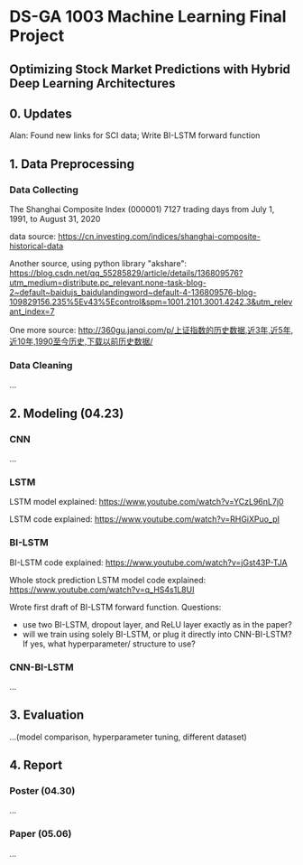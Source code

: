 # DS-GA 1003 Machine Learning Final Project

## Optimizing Stock Market Predictions with Hybrid Deep Learning Architectures

## 0. Updates
Alan: Found new links for SCI data; Write BI-LSTM forward function

## 1. Data Preprocessing

### Data Collecting

The Shanghai Composite Index (000001) 7127 trading days from July 1, 1991, to August 31, 2020

data source: https://cn.investing.com/indices/shanghai-composite-historical-data

Another source, using python library "akshare": https://blog.csdn.net/qq_55285829/article/details/136809576?utm_medium=distribute.pc_relevant.none-task-blog-2~default~baidujs_baidulandingword~default-4-136809576-blog-109829156.235%5Ev43%5Econtrol&spm=1001.2101.3001.4242.3&utm_relevant_index=7

One more source: http://360gu.janqi.com/p/上证指数的历史数据,近3年,近5年,近10年,1990至今历史,下载以前历史数据/
### Data Cleaning

…

## 2. Modeling (04.23)

### CNN

…

### LSTM

LSTM model explained: https://www.youtube.com/watch?v=YCzL96nL7j0

LSTM code explained: https://www.youtube.com/watch?v=RHGiXPuo_pI

### BI-LSTM

BI-LSTM code explained: https://www.youtube.com/watch?v=jGst43P-TJA

Whole stock prediction LSTM model code explained: https://www.youtube.com/watch?v=q_HS4s1L8UI

Wrote first draft of BI-LSTM forward function. Questions:
- use two BI-LSTM, dropout layer, and ReLU layer exactly as in the paper?
- will we train using solely BI-LSTM, or plug it directly into CNN-BI-LSTM? If yes, what hyperparameter/ structure to use?


### CNN-BI-LSTM

…

## 3. Evaluation

…(model comparison, hyperparameter tuning, different dataset)

## 4. Report

### Poster (04.30)

…

### Paper (05.06)

…